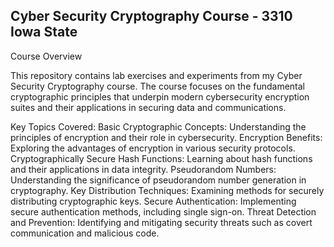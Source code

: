 ## Cyber Security Cryptography Course - 3310 Iowa State

Course Overview

This repository contains lab exercises and experiments from my Cyber Security Cryptography course. The course focuses on the fundamental cryptographic principles that underpin modern cybersecurity encryption suites and their applications in securing data and communications.

Key Topics Covered:
Basic Cryptographic Concepts: Understanding the principles of encryption and their role in cybersecurity.
Encryption Benefits: Exploring the advantages of encryption in various security protocols.
Cryptographically Secure Hash Functions: Learning about hash functions and their applications in data integrity.
Pseudorandom Numbers: Understanding the significance of pseudorandom number generation in cryptography.
Key Distribution Techniques: Examining methods for securely distributing cryptographic keys.
Secure Authentication: Implementing secure authentication methods, including single sign-on.
Threat Detection and Prevention: Identifying and mitigating security threats such as covert communication and malicious code.
